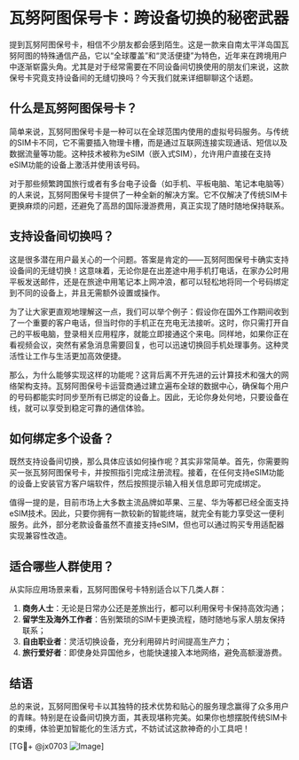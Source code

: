 # 瓦努阿图保号卡：跨设备切换的秘密武器

提到瓦努阿图保号卡，相信不少朋友都会感到陌生。这是一款来自南太平洋岛国瓦努阿图的特殊通信产品，它以“全球覆盖”和“灵活便捷”为特色，近年来在跨境用户中逐渐崭露头角。尤其是对于经常需要在不同设备间切换使用的朋友们来说，这款保号卡究竟支持设备间的无缝切换吗？今天我们就来详细聊聊这个话题。

## 什么是瓦努阿图保号卡？

简单来说，瓦努阿图保号卡是一种可以在全球范围内使用的虚拟号码服务。与传统的SIM卡不同，它不需要插入物理卡槽，而是通过互联网连接实现通话、短信以及数据流量等功能。这种技术被称为eSIM（嵌入式SIM），允许用户直接在支持eSIM功能的设备上激活并使用该号码。

对于那些频繁跨国旅行或者有多台电子设备（如手机、平板电脑、笔记本电脑等）的人来说，瓦努阿图保号卡提供了一种全新的解决方案。它不仅解决了传统SIM卡更换麻烦的问题，还避免了高昂的国际漫游费用，真正实现了随时随地保持联系。

## 支持设备间切换吗？

这是很多潜在用户最关心的一个问题。答案是肯定的——瓦努阿图保号卡确实支持设备间的无缝切换！这意味着，无论你是在出差途中用手机打电话，在家办公时用平板发送邮件，还是在旅途中用笔记本上网冲浪，都可以轻松地将同一个号码绑定到不同的设备上，并且无需额外设置或操作。

为了让大家更直观地理解这一点，我们可以举个例子：假设你在国外工作期间收到了一个重要的客户电话，但当时你的手机正在充电无法接听。这时，你只需打开自己的平板电脑，登录相关应用程序，就能立即接通这个来电。同样地，如果你正在看视频会议，突然有紧急消息需要回复，也可以迅速切换回手机处理事务。这种灵活性让工作与生活更加高效便捷。

那么，为什么能够实现这样的功能呢？这背后离不开先进的云计算技术和强大的网络架构支持。瓦努阿图保号卡运营商通过建立遍布全球的数据中心，确保每个用户的号码都能实时同步至所有已绑定的设备上。因此，无论你身处何地，只要设备在线，就可以享受到稳定可靠的通信体验。

## 如何绑定多个设备？

既然支持设备间切换，那么具体应该如何操作呢？其实非常简单。首先，你需要购买一张瓦努阿图保号卡，并按照指引完成注册流程。接着，在任何支持eSIM功能的设备上安装官方客户端软件，然后按照提示输入相关信息即可完成绑定。

值得一提的是，目前市场上大多数主流品牌如苹果、三星、华为等都已经全面支持eSIM技术。因此，只要你拥有一款较新的智能终端，就完全有能力享受这一便利服务。此外，部分老款设备虽然不直接支持eSIM，但也可以通过购买专用适配器实现兼容性改造。

## 适合哪些人群使用？

从实际应用场景来看，瓦努阿图保号卡特别适合以下几类人群：

1. **商务人士**：无论是日常办公还是差旅出行，都可以利用保号卡保持高效沟通；
2. **留学生及海外工作者**：告别繁琐的SIM卡更换流程，随时随地与家人朋友保持联系；
3. **自由职业者**：灵活切换设备，充分利用碎片时间提高生产力；
4. **旅行爱好者**：即使身处异国他乡，也能快速接入本地网络，避免高额漫游费。

## 结语

总的来说，瓦努阿图保号卡以其独特的技术优势和贴心的服务理念赢得了众多用户的青睐。特别是在设备间切换方面，其表现堪称完美。如果你也想摆脱传统SIM卡的束缚，体验更加智能化的生活方式，不妨试试这款神奇的小工具吧！

[TG💪+ @jx0703 ![Image](https://github.com/user-attachments/assets/dbca1d08-cadb-493c-b0ec-ad6f7a83f270)]